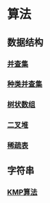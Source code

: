# 算法

## 数据结构

### [并查集](数据结构/并查集.md)
### [种类并查集](数据结构/种类并查集.md)
### [树状数组](数据结构/树状数组.md)
### [二叉堆](数据结构/二叉堆.md)
### [稀疏表](数据结构/稀疏表.md)

## 字符串
### [KMP算法](字符串/KMP算法.md)
